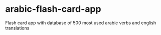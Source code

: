 # arabic-flash-card-app
Flash card app with database of 500 most used arabic verbs and english translations

